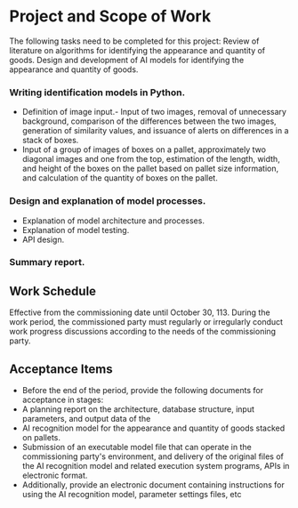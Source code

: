 # Project and Scope of Work
The following tasks need to be completed for this project:
Review of literature on algorithms for identifying the appearance and quantity of goods.
Design and development of AI models for identifying the appearance and quantity of goods.
### Writing identification models in Python.
- Definition of image input.- Input of two images, removal of unnecessary background, comparison of the differences between
the two images, generation of similarity values, and issuance of alerts on differences in a stack of
boxes.
- Input of a group of images of boxes on a pallet, approximately two diagonal images and one from
the top, estimation of the length, width, and height of the boxes on the pallet based on pallet size
information, and calculation of the quantity of boxes on the pallet.
### Design and explanation of model processes.
- Explanation of model architecture and processes.
- Explanation of model testing.
- API design.
 ### Summary report.
## Work Schedule
Effective from the commissioning date until October 30, 113.
During the work period, the commissioned party must regularly or irregularly conduct work progress
discussions according to the needs of the commissioning party.
## Acceptance Items
- Before the end of the period, provide the following documents for acceptance in stages:
- A planning report on the architecture, database structure, input parameters, and output data of the
- AI recognition model for the appearance and quantity of goods stacked on pallets.
- Submission of an executable model file that can operate in the commissioning party's environment,
and delivery of the original files of the AI recognition model and related execution system programs,
APIs in electronic format.
- Additionally, provide an electronic document containing instructions for using the AI recognition
model, parameter settings files, etc
